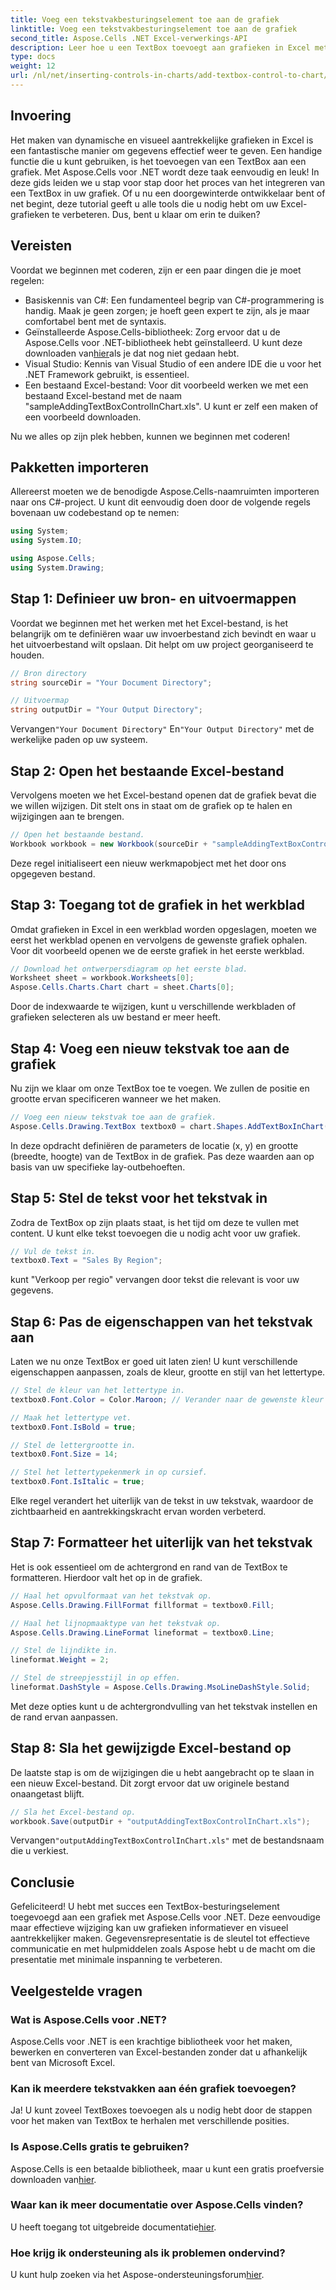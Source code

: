 ```yaml
---
title: Voeg een tekstvakbesturingselement toe aan de grafiek
linktitle: Voeg een tekstvakbesturingselement toe aan de grafiek
second_title: Aspose.Cells .NET Excel-verwerkings-API
description: Leer hoe u een TextBox toevoegt aan grafieken in Excel met Aspose.Cells voor .NET. Verbeter uw datavisualisatie moeiteloos.
type: docs
weight: 12
url: /nl/net/inserting-controls-in-charts/add-textbox-control-to-chart/
---
```

## Invoering

Het maken van dynamische en visueel aantrekkelijke grafieken in Excel is een fantastische manier om gegevens effectief weer te geven. Een handige functie die u kunt gebruiken, is het toevoegen van een TextBox aan een grafiek. Met Aspose.Cells voor .NET wordt deze taak eenvoudig en leuk! In deze gids leiden we u stap voor stap door het proces van het integreren van een TextBox in uw grafiek. Of u nu een doorgewinterde ontwikkelaar bent of net begint, deze tutorial geeft u alle tools die u nodig hebt om uw Excel-grafieken te verbeteren. Dus, bent u klaar om erin te duiken?

## Vereisten

Voordat we beginnen met coderen, zijn er een paar dingen die je moet regelen:

- Basiskennis van C#: Een fundamenteel begrip van C#-programmering is handig. Maak je geen zorgen; je hoeft geen expert te zijn, als je maar comfortabel bent met de syntaxis.
-  Geïnstalleerde Aspose.Cells-bibliotheek: Zorg ervoor dat u de Aspose.Cells voor .NET-bibliotheek hebt geïnstalleerd. U kunt deze downloaden van[hier](https://releases.aspose.com/cells/net/)als je dat nog niet gedaan hebt.
- Visual Studio: Kennis van Visual Studio of een andere IDE die u voor het .NET Framework gebruikt, is essentieel.
- Een bestaand Excel-bestand: Voor dit voorbeeld werken we met een bestaand Excel-bestand met de naam "sampleAddingTextBoxControlInChart.xls". U kunt er zelf een maken of een voorbeeld downloaden.

Nu we alles op zijn plek hebben, kunnen we beginnen met coderen!

## Pakketten importeren

Allereerst moeten we de benodigde Aspose.Cells-naamruimten importeren naar ons C#-project. U kunt dit eenvoudig doen door de volgende regels bovenaan uw codebestand op te nemen:

```csharp
using System;
using System.IO;

using Aspose.Cells;
using System.Drawing;
```

## Stap 1: Definieer uw bron- en uitvoermappen

Voordat we beginnen met het werken met het Excel-bestand, is het belangrijk om te definiëren waar uw invoerbestand zich bevindt en waar u het uitvoerbestand wilt opslaan. Dit helpt om uw project georganiseerd te houden.

```csharp
// Bron directory
string sourceDir = "Your Document Directory";

// Uitvoermap
string outputDir = "Your Output Directory";
```
 Vervangen`"Your Document Directory"` En`"Your Output Directory"` met de werkelijke paden op uw systeem.

## Stap 2: Open het bestaande Excel-bestand

Vervolgens moeten we het Excel-bestand openen dat de grafiek bevat die we willen wijzigen. Dit stelt ons in staat om de grafiek op te halen en wijzigingen aan te brengen.

```csharp
// Open het bestaande bestand.
Workbook workbook = new Workbook(sourceDir + "sampleAddingTextBoxControlInChart.xls");
```
Deze regel initialiseert een nieuw werkmapobject met het door ons opgegeven bestand.

## Stap 3: Toegang tot de grafiek in het werkblad

Omdat grafieken in Excel in een werkblad worden opgeslagen, moeten we eerst het werkblad openen en vervolgens de gewenste grafiek ophalen. Voor dit voorbeeld openen we de eerste grafiek in het eerste werkblad.

```csharp
// Download het ontwerpersdiagram op het eerste blad.
Worksheet sheet = workbook.Worksheets[0];
Aspose.Cells.Charts.Chart chart = sheet.Charts[0];
```
Door de indexwaarde te wijzigen, kunt u verschillende werkbladen of grafieken selecteren als uw bestand er meer heeft.

## Stap 4: Voeg een nieuw tekstvak toe aan de grafiek

Nu zijn we klaar om onze TextBox toe te voegen. We zullen de positie en grootte ervan specificeren wanneer we het maken.

```csharp
// Voeg een nieuw tekstvak toe aan de grafiek.
Aspose.Cells.Drawing.TextBox textbox0 = chart.Shapes.AddTextBoxInChart(400, 1100, 350, 2550);
```
In deze opdracht definiëren de parameters de locatie (x, y) en grootte (breedte, hoogte) van de TextBox in de grafiek. Pas deze waarden aan op basis van uw specifieke lay-outbehoeften.

## Stap 5: Stel de tekst voor het tekstvak in

Zodra de TextBox op zijn plaats staat, is het tijd om deze te vullen met content. U kunt elke tekst toevoegen die u nodig acht voor uw grafiek.

```csharp
// Vul de tekst in.
textbox0.Text = "Sales By Region";
```
kunt "Verkoop per regio" vervangen door tekst die relevant is voor uw gegevens.

## Stap 6: Pas de eigenschappen van het tekstvak aan

Laten we nu onze TextBox er goed uit laten zien! U kunt verschillende eigenschappen aanpassen, zoals de kleur, grootte en stijl van het lettertype.

```csharp
// Stel de kleur van het lettertype in.
textbox0.Font.Color = Color.Maroon; // Verander naar de gewenste kleur

// Maak het lettertype vet.
textbox0.Font.IsBold = true;

// Stel de lettergrootte in.
textbox0.Font.Size = 14;

// Stel het lettertypekenmerk in op cursief.
textbox0.Font.IsItalic = true;
```

Elke regel verandert het uiterlijk van de tekst in uw tekstvak, waardoor de zichtbaarheid en aantrekkingskracht ervan worden verbeterd.

## Stap 7: Formatteer het uiterlijk van het tekstvak

Het is ook essentieel om de achtergrond en rand van de TextBox te formatteren. Hierdoor valt het op in de grafiek.

```csharp
// Haal het opvulformaat van het tekstvak op.
Aspose.Cells.Drawing.FillFormat fillformat = textbox0.Fill;

// Haal het lijnopmaaktype van het tekstvak op.
Aspose.Cells.Drawing.LineFormat lineformat = textbox0.Line;

// Stel de lijndikte in.
lineformat.Weight = 2;

// Stel de streepjesstijl in op effen.
lineformat.DashStyle = Aspose.Cells.Drawing.MsoLineDashStyle.Solid;
```

Met deze opties kunt u de achtergrondvulling van het tekstvak instellen en de rand ervan aanpassen.

## Stap 8: Sla het gewijzigde Excel-bestand op

De laatste stap is om de wijzigingen die u hebt aangebracht op te slaan in een nieuw Excel-bestand. Dit zorgt ervoor dat uw originele bestand onaangetast blijft.

```csharp
// Sla het Excel-bestand op.
workbook.Save(outputDir + "outputAddingTextBoxControlInChart.xls");
```
 Vervangen`"outputAddingTextBoxControlInChart.xls"` met de bestandsnaam die u verkiest.

## Conclusie

Gefeliciteerd! U hebt met succes een TextBox-besturingselement toegevoegd aan een grafiek met Aspose.Cells voor .NET. Deze eenvoudige maar effectieve wijziging kan uw grafieken informatiever en visueel aantrekkelijker maken. Gegevensrepresentatie is de sleutel tot effectieve communicatie en met hulpmiddelen zoals Aspose hebt u de macht om die presentatie met minimale inspanning te verbeteren.

## Veelgestelde vragen

### Wat is Aspose.Cells voor .NET?
Aspose.Cells voor .NET is een krachtige bibliotheek voor het maken, bewerken en converteren van Excel-bestanden zonder dat u afhankelijk bent van Microsoft Excel.

### Kan ik meerdere tekstvakken aan één grafiek toevoegen?
Ja! U kunt zoveel TextBoxes toevoegen als u nodig hebt door de stappen voor het maken van TextBox te herhalen met verschillende posities.

### Is Aspose.Cells gratis te gebruiken?
 Aspose.Cells is een betaalde bibliotheek, maar u kunt een gratis proefversie downloaden van[hier](https://releases.aspose.com/).

### Waar kan ik meer documentatie over Aspose.Cells vinden?
 U heeft toegang tot uitgebreide documentatie[hier](https://reference.aspose.com/cells/net/).

### Hoe krijg ik ondersteuning als ik problemen ondervind?
 U kunt hulp zoeken via het Aspose-ondersteuningsforum[hier](https://forum.aspose.com/c/cells/9).
